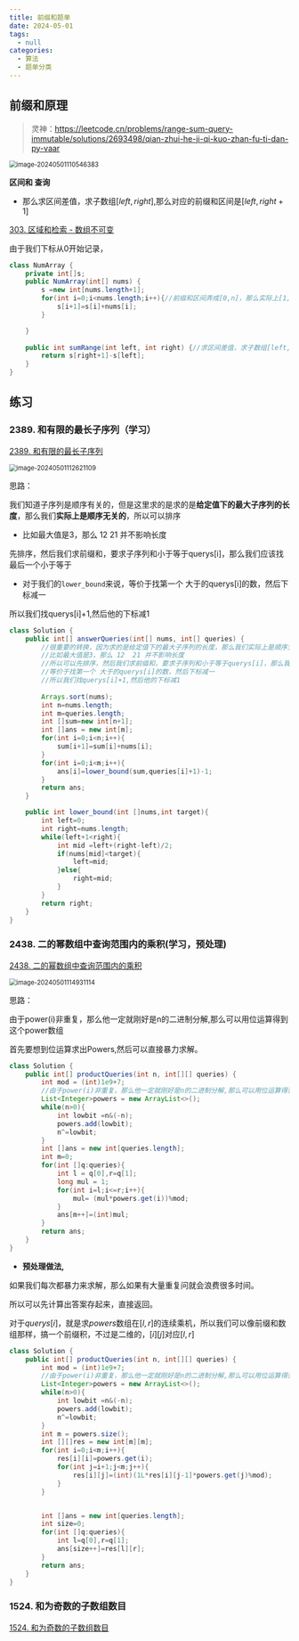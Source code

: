 ```yaml
---
title: 前缀和题单
date: 2024-05-01
tags: 
  - null
categories:  
  - 算法
  - 题单分类
---
```


## 前缀和原理

> 灵神：https://leetcode.cn/problems/range-sum-query-immutable/solutions/2693498/qian-zhui-he-ji-qi-kuo-zhan-fu-ti-dan-py-vaar

<img src="C:/Users/28788/AppData/Roaming/Typora/typora-user-images/image-20240501110546383.png" alt="image-20240501110546383" style="zoom:80%;" />

**区间和 查询**

- 那么求区间差值，求子数组$[left,right]$,那么对应的前缀和区间是$[left,right+1]$

[303. 区域和检索 - 数组不可变](https://leetcode.cn/problems/range-sum-query-immutable/)

由于我们下标从0开始记录，

```java
class NumArray {
    private int[]s;
    public NumArray(int[] nums) {
        s =new int[nums.length+1];
        for(int i=0;i<nums.length;i++){//前缀和区间弄成[0,n]，那么实际上[1,n]才是数组对应的前缀和
            s[i+1]=s[i]+nums[i];
        }

    }
    
    public int sumRange(int left, int right) {//求区间差值，求子数组[left,right],那么对应的前缀和区间是[left,right+1]
        return s[right+1]-s[left];
    }
}

```

## 练习

### 2389. 和有限的最长子序列（学习）

[2389. 和有限的最长子序列](https://leetcode.cn/problems/longest-subsequence-with-limited-sum/)

<img src="https://typora-1309665611.cos.ap-nanjing.myqcloud.com/typora/image-20240501112621109.png" alt="image-20240501112621109" style="zoom: 80%;" />

思路：

我们知道子序列是顺序有关的，但是这里求的是求的是**给定值下的最大子序列的长度**，那么我们**实际上是顺序无关的**，所以可以排序

- 比如最大值是3，那么 12  21 并不影响长度

先排序，然后我们求前缀和，要求子序列和小于等于querys[i]，那么我们应该找最后一个小于等于

-   对于我们的`lower_bound`来说，等价于找第一个 大于的querys[i]的数，然后下标减一

   所以我们找querys[i]+1,然后他的下标减1

```java
class Solution {
    public int[] answerQueries(int[] nums, int[] queries) {
        //很重要的转换，因为求的是给定值下的最大子序列的长度，那么我们实际上是顺序无关的，虽然是子序列
        //比如最大值是3，那么 12  21 并不影响长度
        //所以可以先排序，然后我们求前缀和，要求子序列和小于等于querys[i]，那么我们应该找最后一个小于等于
        //等价于找第一个 大于的querys[i]的数，然后下标减一
        //所以我们找querys[i]+1,然后他的下标减1
        
        Arrays.sort(nums);
        int n=nums.length;
        int m=queries.length;
        int []sum=new int[n+1];
        int []ans = new int[m];
        for(int i=0;i<n;i++){
            sum[i+1]=sum[i]+nums[i];
        }
        for(int i=0;i<m;i++){
            ans[i]=lower_bound(sum,queries[i]+1)-1;
        }
        return ans;
    }

    public int lower_bound(int []nums,int target){
        int left=0;
        int right=nums.length;
        while(left+1<right){
            int mid =left+(right-left)/2;
            if(nums[mid]<target){
                left=mid;
            }else{
                right=mid;
            }   
        }
        return right;
    }
}
```

### 2438. 二的幂数组中查询范围内的乘积(学习，预处理)

[2438. 二的幂数组中查询范围内的乘积](https://leetcode.cn/problems/range-product-queries-of-powers/)

<img src="https://typora-1309665611.cos.ap-nanjing.myqcloud.com/typora/image-20240501114931114.png" alt="image-20240501114931114" style="zoom:80%;" />

思路：

由于power(i)非重复，那么他一定就刚好是n的二进制分解,那么可以用位运算得到这个power数组

首先要想到位运算求出Powers,然后可以直接暴力求解。

```java
class Solution {
    public int[] productQueries(int n, int[][] queries) {
        int mod = (int)1e9+7;
        //由于power(i)非重复，那么他一定就刚好是n的二进制分解,那么可以用位运算得到这个power数组
        List<Integer>powers = new ArrayList<>();
        while(n>0){
            int lowbit =n&(-n);
            powers.add(lowbit);
            n^=lowbit;
        }
        int []ans = new int[queries.length];
        int m=0;
        for(int []q:queries){
            int l = q[0],r=q[1];
            long mul = 1;
            for(int i=l;i<=r;i++){
                mul= (mul*powers.get(i))%mod;
            }
            ans[m++]=(int)mul;
        }
        return ans;
    }
}
```

- **预处理做法,**

如果我们每次都暴力来求解，那么如果有大量重复问就会浪费很多时间。

所以可以先计算出答案存起来，直接返回。

对于$querys[i]$，就是求$powers$数组在$[l,r]$的连续乘机，所以我们可以像前缀和数组那样，搞一个前缀积，不过是二维的，$[i][j]$对应$[l,r]$

```java
class Solution {
    public int[] productQueries(int n, int[][] queries) {
        int mod = (int)1e9+7;
        //由于power(i)非重复，那么他一定就刚好是n的二进制分解,那么可以用位运算得到这个power数组
        List<Integer>powers = new ArrayList<>();
        while(n>0){
            int lowbit =n&(-n);
            powers.add(lowbit);
            n^=lowbit;
        }
        int m = powers.size();
        int [][]res = new int[m][m];
        for(int i=0;i<m;i++){
            res[i][i]=powers.get(i);
            for(int j=i+1;j<m;j++){
                res[i][j]=(int)(1L*res[i][j-1]*powers.get(j)%mod);
            }
        }


        int []ans = new int[queries.length];
        int size=0;
        for(int []q:queries){
            int l=q[0],r=q[1];
            ans[size++]=res[l][r];
        }
        return ans;
    }
}
```

### 1524. 和为奇数的子数组数目

[1524. 和为奇数的子数组数目](https://leetcode.cn/problems/number-of-sub-arrays-with-odd-sum/)

